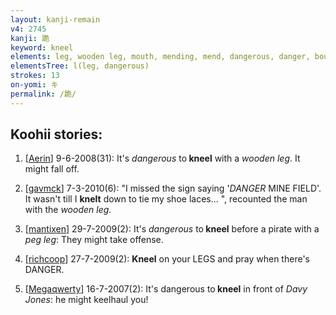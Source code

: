 ```yaml
---
layout: kanji-remain
v4: 2745
kanji: 跪
keyword: kneel
elements: leg, wooden leg, mouth, mending, mend, dangerous, danger, bound up, unlucky, cliff, fingerprint
elementsTree: l(leg, dangerous)
strokes: 13
on-yomi: キ
permalink: /跪/
---
```


## Koohii stories: 

1) [<a href="http://kanji.koohii.com/profile/Aerin">Aerin</a>] 9-6-2008(31): It&#039;s <em>dangerous</em> to<strong> kneel</strong> with a <em>wooden leg</em>. It might fall off.

2) [<a href="http://kanji.koohii.com/profile/gavmck">gavmck</a>] 7-3-2010(6): &quot;I missed the sign saying &#039;<em>DANGER</em> MINE FIELD&#039;. It wasn&#039;t till I <strong>knelt</strong> down to tie my shoe laces... &quot;, recounted the man with the <em>wooden leg</em>.

3) [<a href="http://kanji.koohii.com/profile/mantixen">mantixen</a>] 29-7-2009(2): It&#039;s <em>dangerous</em> to<strong> kneel</strong> before a pirate with a <em>peg leg</em>: They might take offense.

4) [<a href="http://kanji.koohii.com/profile/richcoop">richcoop</a>] 27-7-2009(2): <strong>Kneel</strong> on your LEGS and pray when there&#039;s DANGER.

5) [<a href="http://kanji.koohii.com/profile/Megaqwerty">Megaqwerty</a>] 16-7-2007(2): It&#039;s dangerous to<strong> kneel</strong> in front of <em>Davy Jones</em>: he might keelhaul you!

